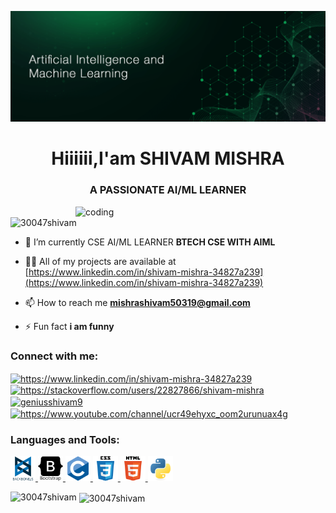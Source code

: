 ![logo](https://github.com/30047shivam/30047shivam/blob/main/AIML-CBIT.gif)
<h1 align="center">Hiiiiii,I'am SHIVAM MISHRA</h1>
<h3 align="center">A PASSIONATE AI/ML LEARNER</h3>
<img align="right" alt="coding"width="400"src="https://media0.giphy.com/media/qgQUggAC3Pfv687qPC/giphy.gif?cid=ecf05e47ciettic2a8tjn30tw3jqimto35msydwzm13ufghr&ep=v1_gifs_search&rid=giphy.gif&ct=g">

<p align="left"> <img src="https://komarev.com/ghpvc/?username=30047shivam&label=Profile%20views&color=0e75b6&style=flat" alt="30047shivam" /> </p>

- 🌱 I’m currently CSE AI/ML LEARNER **BTECH CSE WITH AIML**

- 👨‍💻 All of my projects are available at [https://www.linkedin.com/in/shivam-mishra-34827a239](https://www.linkedin.com/in/shivam-mishra-34827a239)

- 📫 How to reach me **mishrashivam50319@gmail.com**

- ⚡ Fun fact **i am funny**

<h3 align="left">Connect with me:</h3>
<p align="left">
<a href="https://linkedin.com/in/https://www.linkedin.com/in/shivam-mishra-34827a239" target="blank"><img align="center" src="https://raw.githubusercontent.com/rahuldkjain/github-profile-readme-generator/master/src/images/icons/Social/linked-in-alt.svg" alt="https://www.linkedin.com/in/shivam-mishra-34827a239" height="30" width="40" /></a>
<a href="https://stackoverflow.com/users/https://stackoverflow.com/users/22827866/shivam-mishra" target="blank"><img align="center" src="https://raw.githubusercontent.com/rahuldkjain/github-profile-readme-generator/master/src/images/icons/Social/stack-overflow.svg" alt="https://stackoverflow.com/users/22827866/shivam-mishra" height="30" width="40" /></a>
<a href="https://instagram.com/geniusshivam9" target="blank"><img align="center" src="https://raw.githubusercontent.com/rahuldkjain/github-profile-readme-generator/master/src/images/icons/Social/instagram.svg" alt="geniusshivam9" height="30" width="40" /></a>
<a href="https://www.youtube.com/c/https://www.youtube.com/channel/ucr49ehyxc_oom2urunuax4g" target="blank"><img align="center" src="https://raw.githubusercontent.com/rahuldkjain/github-profile-readme-generator/master/src/images/icons/Social/youtube.svg" alt="https://www.youtube.com/channel/ucr49ehyxc_oom2urunuax4g" height="30" width="40" /></a>
</p>

<h3 align="left">Languages and Tools:</h3>
<p align="left"> <a href="https://backbonejs.org" target="_blank" rel="noreferrer"> <img src="https://raw.githubusercontent.com/devicons/devicon/master/icons/backbonejs/backbonejs-original-wordmark.svg" alt="backbonejs" width="40" height="40"/> </a> <a href="https://getbootstrap.com" target="_blank" rel="noreferrer"> <img src="https://raw.githubusercontent.com/devicons/devicon/master/icons/bootstrap/bootstrap-plain-wordmark.svg" alt="bootstrap" width="40" height="40"/> </a> <a href="https://www.cprogramming.com/" target="_blank" rel="noreferrer"> <img src="https://raw.githubusercontent.com/devicons/devicon/master/icons/c/c-original.svg" alt="c" width="40" height="40"/> </a> <a href="https://www.w3schools.com/css/" target="_blank" rel="noreferrer"> <img src="https://raw.githubusercontent.com/devicons/devicon/master/icons/css3/css3-original-wordmark.svg" alt="css3" width="40" height="40"/> </a> <a href="https://www.w3.org/html/" target="_blank" rel="noreferrer"> <img src="https://raw.githubusercontent.com/devicons/devicon/master/icons/html5/html5-original-wordmark.svg" alt="html5" width="40" height="40"/> </a> <a href="https://www.python.org" target="_blank" rel="noreferrer"> <img src="https://raw.githubusercontent.com/devicons/devicon/master/icons/python/python-original.svg" alt="python" width="40" height="40"/> </a> </p>

<p><img align="left" src="https://github-readme-stats.vercel.app/api/top-langs?username=30047shivam&show_icons=true&locale=en&layout=compact" alt="30047shivam" /></p>

<p>&nbsp;<img align="center" src="https://github-readme-stats.vercel.app/api?username=30047shivam&show_icons=true&locale=en" alt="30047shivam" /></p>
